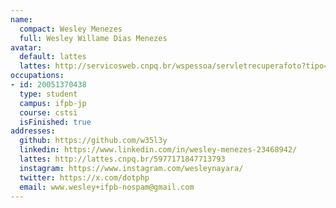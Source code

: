 ```yaml
---
name:
  compact: Wesley Menezes
  full: Wesley Willame Dias Menezes
avatar:
  default: lattes
  lattes: http://servicosweb.cnpq.br/wspessoa/servletrecuperafoto?tipo=1&id=K4332216H4
occupations:
- id: 20051370438
  type: student
  campus: ifpb-jp
  course: cstsi
  isFinished: true
addresses:
  github: https://github.com/w35l3y
  linkedin: https://www.linkedin.com/in/wesley-menezes-23468942/
  lattes: http://lattes.cnpq.br/5977171847713793
  instagram: https://www.instagram.com/wesleynayara/
  twitter: https://x.com/dotphp
  email: www.wesley+ifpb-nospam@gmail.com
---
```

